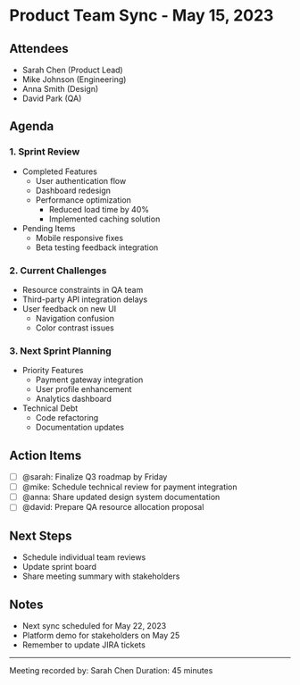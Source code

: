 # Product Team Sync - May 15, 2023

## Attendees

- Sarah Chen (Product Lead)
- Mike Johnson (Engineering)
- Anna Smith (Design)
- David Park (QA)

## Agenda

### 1. Sprint Review

- Completed Features
  - User authentication flow
  - Dashboard redesign
  - Performance optimization
    - Reduced load time by 40%
    - Implemented caching solution
- Pending Items
  - Mobile responsive fixes
  - Beta testing feedback integration

### 2. Current Challenges

- Resource constraints in QA team
- Third-party API integration delays
- User feedback on new UI
  - Navigation confusion
  - Color contrast issues

### 3. Next Sprint Planning

- Priority Features
  - Payment gateway integration
  - User profile enhancement
  - Analytics dashboard
- Technical Debt
  - Code refactoring
  - Documentation updates

## Action Items

- [ ] @sarah: Finalize Q3 roadmap by Friday
- [ ] @mike: Schedule technical review for payment integration
- [ ] @anna: Share updated design system documentation
- [ ] @david: Prepare QA resource allocation proposal

## Next Steps

- Schedule individual team reviews
- Update sprint board
- Share meeting summary with stakeholders

## Notes

- Next sync scheduled for May 22, 2023
- Platform demo for stakeholders on May 25
- Remember to update JIRA tickets

---

Meeting recorded by: Sarah Chen
Duration: 45 minutes

